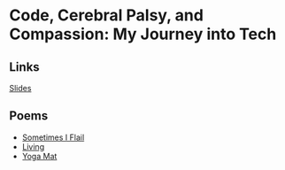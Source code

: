 # Code, Cerebral Palsy, and Compassion: My Journey into Tech

## Links
[Slides](https://docs.google.com/presentation/d/1aAYaNmXsHgsX4tCmkLDdTsp-ZqFEfChntIda0F13Xug/edit?usp=sharing)

## Poems
- [Sometimes I Flail](poems/flail.txt)
- [Living](poems/living.txt)
- [Yoga Mat](poems/yoga.txt)